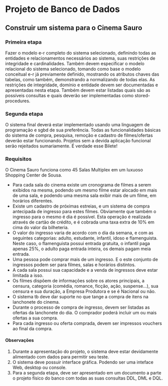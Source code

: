 # Projeto de Banco de Dados
## Construir um sistema para o Cinema Sauro

### Primeira etapa

Fazer o modelo e-r completo do sistema selecionado, definindo todas as entidades e relacionamentos necessários ao sistema, suas restrições de integridade e cardinalidades. Também devem especificar o modelo relacional do sistema selecionado, tomando como base o modelo conceitual e-r já previamente definido, mostrando os atributos chaves das tabelas, como também, demonstrando a normalizando de todas elas. As restrições de integridade, domínio e entidade devem ser documentadas e apresentadas nesta etapa. Também devem estar listadas quais são as possíveis consultas e quais deverão ser implementadas como stored-procedures. 

### Segunda etapa

O sistema final deverá estar implementado usando uma linguagem de programação e sgbd de sua preferência. Todas as funcionalidades básicas do sistema de compra, pesquisa, remoção e cadastro de filmes/ofertas deverão estar funcionando. Projetos sem a devida aplicação funcional serão rejeitados sumariamente. É verdade esse Bilete! 

### Requisitos

O Cinema Sauro funciona como 45 Salas Multiplex em um luxuoso Shopping Center de Sousa.

* Para cada sala do cinema existe um cronograma de filmes a serem exibidos na mesma, podendo um mesmo filme estar alocado em mais de uma sala, e podendo uma mesma sala
exibir mais de um filme, em horários diferentes.
* Existe um cadastro de próximas estreias, e um sistema de compra antecipada de ingresso para estes filmes. Obviamente que também o ingresso para o mesmo é dia é possível. Esta operação é realizada através de cartão de crédito, e é cobrada uma taxa extra de 10% em cima do valor da bilheteria.
* O valor do ingresso varia de acordo com o dia da semana, e com as seguintes categorias: adulto, estudante, infantil, idoso e flamenguista. Neste caso, o flamenguista possui entrada gratuita, o infantil paga apenas 25%, o adulto paga entrada inteira, os demais pagam meia entrada.
* Uma pessoa pode comprar mais de um ingresso. E o este conjunto de ingressos podem ser para filmes, salas e horários distintos.
* A cada sala possui sua capacidade e a venda de ingressos deve estar limitada a isso.
* Os filmes dispõem de informações sobre os atores principais, a censura, categoria (comédia, romance, ficção, ação, suspense...), sua censura e sua duração, a Empresa Produtora e se é Nacional ou não.
* O sistema tb deve dar suporte no que tange a compra de itens na lanchonete do cinema.
* Durante o processo de compra de ingresso, devem ser listadas as ofertas da lanchonete do dia. O comprador poderá incluir um ou mais ofertas a sua compra.
* Para cada ingresso ou oferta comprada, devem ser impressos vouchers ao final da compra. 

#### Observações
1. Durante a apresentação do projeto, o sistema deve estar devidamente alimentado com dados para permitir seu teste. 
2. O sistema deve possuir interface gráfica. Podendo ser uma inteface Web, desktop ou console. 
3. Para a segunda etapa, deve ser apresentado em um documento a parte o projeto físico do banco com todas as suas consultas DDL, DML e DQL.
